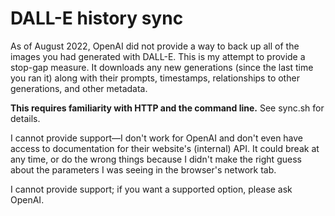 # DALL-E history sync

As of August 2022, OpenAI did not provide a way to back up all of the images you had generated with DALL-E. This is my attempt to provide a stop-gap measure. It downloads any new generations (since the last time you ran it) along with their prompts, timestamps, relationships to other generations, and other metadata.

**This requires familiarity with HTTP and the command line.** See sync.sh for details.

I cannot provide support—I don't work for OpenAI and don't even
have access to documentation for their website's (internal) API. It
could break at any time, or do the wrong things because I didn't make
the right guess about the parameters I was seeing in the browser's
network tab.

I cannot provide support; if you want a supported option, please ask OpenAI.
